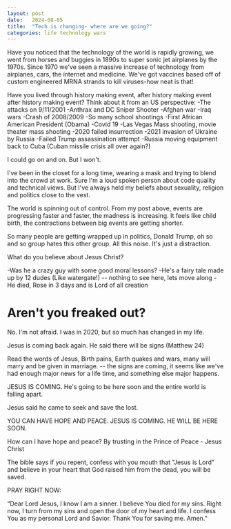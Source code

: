 ```yaml
---
layout: post
date:   2024-08-05
title:  "Tech is changing- where are we going?"
categories: life technology wars
---
```


Have you noticed that the technology of the world is rapidly growing, we went from horses and buggies in 1890s to super sonic jet airplanes by the 1970s. Since 1970 we've seen a massive increase of technology from airplanes, cars, the internet and medicine. We've got vaccines based off of custom engineered MRNA strands to kill viruses-how neat is that!

Have you lived through history making event, after history making event after history making event? Think about it from an US perspective:
-The attacks on 9/11/2001
-Anthrax and DC Sniper Shooter
-Afghan war
-Iraq wars
-Crash of 2008/2009
-So many school shootings
-First African American President (Obama)
-Covid 19
-Las Vegas Mass shooting, movie theater mass shooting
-2020 failed insurrection
-2021 invasion of Ukraine by Russia
-Failed Trump assassination attempt
-Russia moving equipment back to Cuba (Cuban missile crisis all over again?)

I could go on and on. But I won't.

I've been in the closet for a long time, wearing a mask and trying to blend into the crowd at work. Sure I'm a loud spoken person about code quality and technical views. But I've always held my beliefs about sexuality, religion and politics close to the vest.

The world is spinning out of control. From my post above, events are progressing faster and faster, the madness is increasing. It feels like child birth, the contractions between big events are getting shorter.

So many people are getting wrapped up in politics, Donald Trump, oh so and so group hates this other group. All this noise. It's just a distraction.

What do you believe about Jesus Christ?

-Was he a crazy guy with some good moral lessons?
-He's a fairy tale made up by 12 dudes (Like watergate!) -- nothing to see here, lets move along
-He died, Rose in 3 days and is Lord of all creation

# Aren't you freaked out?
No. I'm not afraid. I was in 2020, but so much has changed in my life.

Jesus is coming back again. He said there will be signs (Matthew 24)

Read the words of Jesus, Birth pains, Earth quakes and wars, many will marry and be given in marriage. -- the signs are coming, it seems like we've had enough major news for a life time, and something else major happens.

JESUS IS COMING. He's going to be here soon and the entire world is falling apart.

Jesus said he came to seek and save the lost.

YOU CAN HAVE HOPE AND PEACE. JESUS IS COMING. HE WILL BE HERE SOON.

How can I have hope and peace? By trusting in the Prince of Peace - Jesus Christ

The bible says if you repent, confess with you mouth that "Jesus is Lord" and believe in your heart that God raised him from the dead, you will be saved.

PRAY RIGHT NOW:

“Dear Lord Jesus, I know I am a sinner. I believe You died for my sins. Right now, I turn from my sins and open the door of my heart and life. I confess You as my personal Lord and Savior. Thank You for saving me. Amen.”
